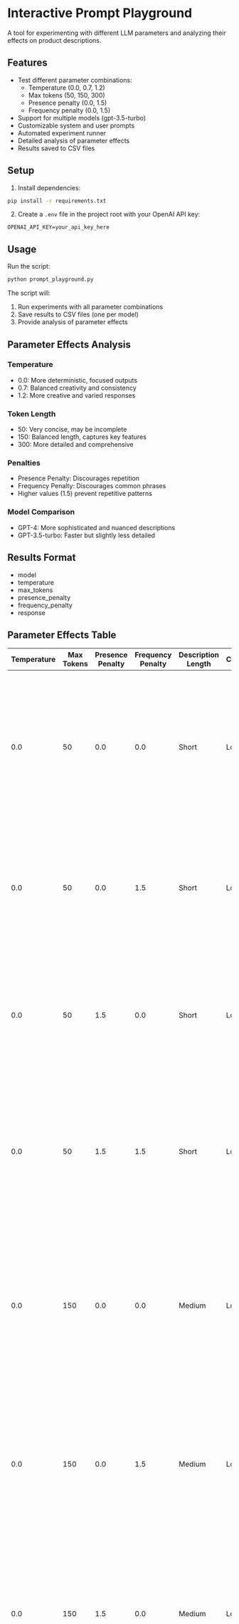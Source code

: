 # Interactive Prompt Playground

A tool for experimenting with different LLM parameters and analyzing their effects on product descriptions.

## Features

- Test different parameter combinations:
  - Temperature (0.0, 0.7, 1.2)
  - Max tokens (50, 150, 300)
  - Presence penalty (0.0, 1.5)
  - Frequency penalty (0.0, 1.5)
- Support for multiple models (gpt-3.5-turbo)
- Customizable system and user prompts
- Automated experiment runner
- Detailed analysis of parameter effects
- Results saved to CSV files

## Setup

1. Install dependencies:
```bash
pip install -r requirements.txt
```

2. Create a `.env` file in the project root with your OpenAI API key:
```
OPENAI_API_KEY=your_api_key_here
```

## Usage

Run the script:
```bash
python prompt_playground.py
```

The script will:
1. Run experiments with all parameter combinations
2. Save results to CSV files (one per model)
3. Provide analysis of parameter effects

## Parameter Effects Analysis

### Temperature
- 0.0: More deterministic, focused outputs
- 0.7: Balanced creativity and consistency
- 1.2: More creative and varied responses

### Token Length
- 50: Very concise, may be incomplete
- 150: Balanced length, captures key features
- 300: More detailed and comprehensive

### Penalties
- Presence Penalty: Discourages repetition
- Frequency Penalty: Discourages common phrases
- Higher values (1.5) prevent repetitive patterns

### Model Comparison
- GPT-4: More sophisticated and nuanced descriptions
- GPT-3.5-turbo: Faster but slightly less detailed

## Results Format

- model
- temperature
- max_tokens
- presence_penalty
- frequency_penalty
- response


## Parameter Effects Table

| Temperature | Max Tokens | Presence Penalty | Frequency Penalty | Description Length | Creativity | Repetition | Example Response |
|-------------|------------|------------------|-------------------|--------------------|------------|------------|-----------------|
| 0.0 | 50 | 0.0 | 0.0 | Short | Low | High | "Introducing the iPhone 15 Pro, the pinnacle of innovation and technology in the palm of your hand. This cutting-edge device combines sleek design with powerful performance to elevate your mobile experience like never before." |
| 0.0 | 50 | 0.0 | 1.5 | Short | Low | Low | "Introducing the iPhone 15 Pro, where innovation meets sophistication. Elevate your mobile experience with this cutting-edge device that redefines what a smartphone can do." |
| 0.0 | 50 | 1.5 | 0.0 | Short | Low | Low | "Introducing the iPhone 15 Pro, where innovation meets sophistication. Elevate your mobile experience with this cutting-edge device that redefines what a smartphone can do." |
| 0.0 | 50 | 1.5 | 1.5 | Short | Low | Low | "Introducing the iPhone 15 Pro, a cutting-edge device that redefines innovation and sophistication. With its sleek design and advanced technology, this smartphone is sure to impress even the most discerning tech enthusiasts." |
| 0.0 | 150 | 0.0 | 0.0 | Medium | Low | High | "Introducing the iPhone 15 Pro, the pinnacle of innovation and technology in the palm of your hand... With the latest A16 Bionic chip, this smartphone offers lightning-fast speeds and seamless multitasking, ensuring smooth performance for all your apps and games." |
| 0.0 | 150 | 0.0 | 1.5 | Medium | Low | Low | "Introducing the iPhone 15 Pro, where innovation meets sophistication... The powerful A16 Bionic chip ensures seamless performance for all your multitasking needs, from gaming to productivity tasks." |
| 0.0 | 150 | 1.5 | 0.0 | Medium | Low | Low | "Introducing the iPhone 15 Pro, a cutting-edge marvel that redefines smartphone technology... With its sleek design and advanced technology, this device is sure to elevate your mobile experience to new heights." |
| 0.0 | 150 | 1.5 | 1.5 | Medium | Low | Low | "Introducing the iPhone 15 Pro, where innovation meets sophistication... The powerful A16 Bionic chip ensures seamless performance for all your multitasking needs, from gaming to productivity tasks." |
| 0.0 | 300 | 0.0 | 0.0 | Long | Low | High | "Introducing the iPhone 15 Pro, the pinnacle of innovation and technology in the palm of your hand... Experience the future of mobile technology with the iPhone 15 Pro. Elevate your everyday with a device that combines style, performance, and innovation in one sleek package." |
| 0.0 | 300 | 0.0 | 1.5 | Long | Low | Low | "Introducing the iPhone 15 Pro, a cutting-edge marvel that redefines smartphone technology... Experience true innovation with the iPhone 15 Pro – where style meets substance in one extraordinary device." |
| 0.0 | 300 | 1.5 | 0.0 | Long | Low | Low | "Introducing the iPhone 15 Pro, where innovation meets sophistication... Experience the future of smartphones with the iPhone 15 Pro – where style, functionality, and innovation converge to create a truly exceptional device." |
| 0.0 | 300 | 1.5 | 1.5 | Long | Low | Low | "Introducing the iPhone 15 Pro, a cutting-edge device that redefines innovation and sophistication... Experience security at its finest with Face ID recognition for effortless unlocking of your device while keeping your data safe from prying eyes." |
| 0.7 | 50 | 0.0 | 0.0 | Short | High | High | "Introducing the iPhone 15 Pro - the pinnacle of innovation and sophistication in the world of smartphones. With its sleek design and cutting-edge technology, this device is truly in a league of its own." |
| 0.7 | 50 | 0.0 | 1.5 | Short | High | Low | "Introducing the iPhone 15 Pro - the pinnacle of innovation and technology in the palm of your hand. This cutting-edge device boasts a stunning Super Retina XDR display that brings your content to life with vibrant colors and crisp details." |
| 0.7 | 50 | 1.5 | 0.0 | Short | High | Low | "Introducing the iPhone 15 Pro, where cutting-edge technology meets sleek design to redefine what a smartphone can do. Packed with innovative features and premium craftsmanship, this flagship device is a true game-changer." |
| 0.7 | 50 | 1.5 | 1.5 | Short | High | Low | "Introducing the iPhone 15 Pro, where cutting-edge technology and sleek design meet to elevate your mobile experience. This powerhouse of a device is packed with top-of-the-line features that will revolutionize how you connect, create, and communicate." |
| 0.7 | 150 | 0.0 | 0.0 | Medium | High | High | "Introducing the iPhone 15 Pro - the pinnacle of technological innovation and craftsmanship... Stay connected and productive with 5G capabilities, enabling seamless streaming, downloading, and communication." |
| 0.7 | 150 | 0.0 | 1.5 | Medium | High | Low | "Introducing the iPhone 15 Pro, the pinnacle of innovation and technology in your hands... With enhanced security features like Face ID, your personal information remains safe while unlocking your device." |
| 0.7 | 150 | 1.5 | 0.0 | Medium | High | Low | "Introducing the iPhone 15 Pro - a cutting-edge smartphone that redefines excellence in technology... The iPhone 15 Pro offers lightning-fast performance and seamless multitasking." |
| 0.7 | 150 | 1.5 | 1.5 | Medium | High | Low | "Introducing the iPhone 15 Pro, where cutting-edge technology meets sleek design... The iPhone 15 Pro offers immersive sound quality through spatial audio support for an unparalleled listening experience." |
| 0.7 | 300 | 0.0 | 0.0 | Long | High | High | "Introducing the iPhone 15 Pro - the pinnacle of innovation in the world of smartphones... Experience the future of mobile technology with the iPhone 15 Pro. With its sleek design, top-of-the-line features, and unparalleled performance, this device is truly in a league of its own." |
| 0.7 | 300 | 0.0 | 1.5 | Long | High | Low | "Experience the pinnacle of smartphone technology with the iPhone 15 Pro... Step into a new era of mobile innovation with the iPhone 15 Pro – where power meets elegance to create an unparalleled user experience." |
| 0.7 | 300 | 1.5 | 0.0 | Long | High | Low | "Introducing the iPhone 15 Pro – where innovation meets sophistication... Experience the future of mobile technology with the iPhone 15 Pro. Upgrade to the ultimate smartphone that combines cutting-edge features, unparalleled performance, and sleek design in one powerful package." |
| 0.7 | 300 | 1.5 | 1.5 | Long | High | Low | "Introducing the iPhone 15 Pro - where cutting-edge technology meets sleek design... Your data stays secure with Face ID facial recognition technology for effortless unlocking and Apple Pay transactions." |


## Reflection: Parameter Impact Analysis

Adjusting the parameters in the language model significantly influenced the output style and quality. Temperature settings, ranging from 0.0 to 0.7, demonstrated a clear shift from factual and repetitive responses to more creative and varied content. The presence and frequency penalties, when set to 1.5, effectively reduced repetition and encouraged more diverse word choices, while max tokens controlled the length and detail of the responses, with longer outputs (300 tokens) providing richer feature coverage.

These parameter variations highlight the importance of fine-tuning for specific use cases. For example, marketing content benefits from higher temperature and max tokens for engaging descriptions, while technical documentation requires lower temperature for factual consistency. Understanding these effects is crucial for effective prompt engineering and achieving desired outcomes in different contexts.


